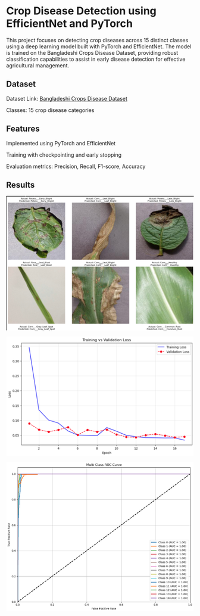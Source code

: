 # **Crop Disease Detection using EfficientNet and PyTorch**

This project focuses on detecting crop diseases across 15 distinct classes using a deep learning model built with PyTorch and EfficientNet. The model is trained on the Bangladeshi Crops Disease Dataset, providing robust classification capabilities to assist in early disease detection for effective agricultural management.

## Dataset

Dataset Link: [Bangladeshi Crops Disease Dataset](https://www.kaggle.com/datasets/nafishamoin/bangladeshi-crops-disease-dataset)

Classes: 15 crop disease categories

## Features

Implemented using PyTorch and EfficientNet

Training with checkpointing and early stopping

Evaluation metrics: Precision, Recall, F1-score, Accuracy

## Results
![Predictions](https://github.com/mushfiq525/Crop-Disease-Detection/blob/main/Crop%20Disease%20Detection/images/Screenshot%202025-05-17%20230555.png)

![Loss curve](https://github.com/mushfiq525/Crop-Disease-Detection/blob/main/Crop%20Disease%20Detection/images/Screenshot%202025-05-17%20230803.png)

![ROC curve](https://github.com/mushfiq525/Crop-Disease-Detection/blob/main/Crop%20Disease%20Detection/images/Screenshot%202025-05-17%20230825.png)
